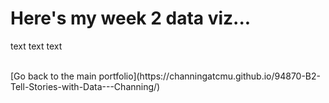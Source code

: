 # Here's my week 2 data viz...

text text text

<div class="flourish-embed flourish-chart" data-src="visualisation/11662985"><script src="https://public.flourish.studio/resources/embed.js"></script></div>

<br>
[Go back to the main portfolio](https://channingatcmu.github.io/94870-B2-Tell-Stories-with-Data---Channing/)
